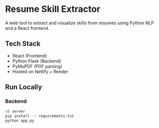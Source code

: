 # Resume Skill Extractor

A web tool to extract and visualize skills from resumes using Python NLP and a React frontend.

## Tech Stack
- React (Frontend)
- Python Flask (Backend)
- PyMuPDF (PDF parsing)
- Hosted on Netlify + Render

## Run Locally

### Backend
```bash
cd server
pip install -r requirements.txt
python app.py
